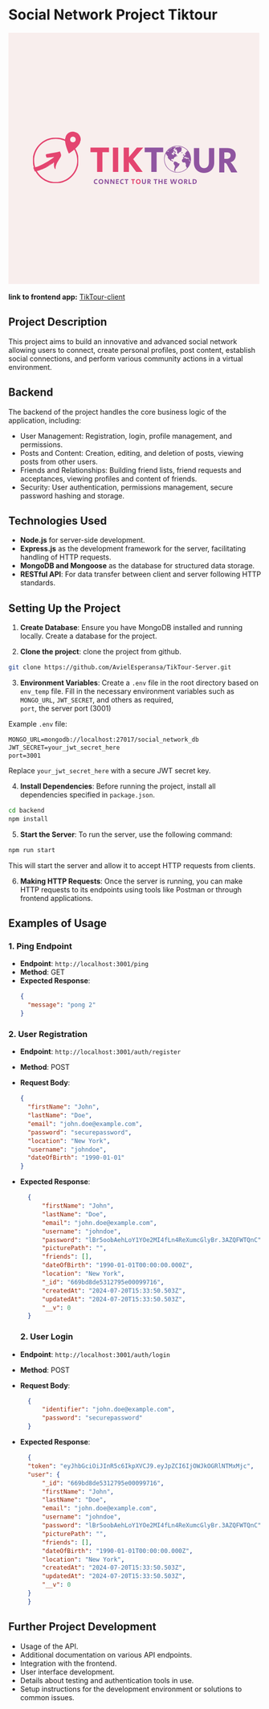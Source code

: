 # Social Network Project Tiktour

![Project Logo](TiktourLogo.png)

**link to frontend app:** [TikTour-client](https://github.com/AvielEsperansa/TikTour-Client)

## Project Description
This project aims to build an innovative and advanced social network allowing users to connect, create personal profiles, post content, establish social connections, and perform various community actions in a virtual environment.

## Backend
The backend of the project handles the core business logic of the application, including:

- User Management: Registration, login, profile management, and permissions.
- Posts and Content: Creation, editing, and deletion of posts, viewing posts from other users.
- Friends and Relationships: Building friend lists, friend requests and acceptances, viewing profiles and content of friends.
- Security: User authentication, permissions management, secure password hashing and storage.

## Technologies Used
- **Node.js** for server-side development.
- **Express.js** as the development framework for the server, facilitating handling of HTTP requests.
- **MongoDB and Mongoose** as the database for structured data storage.
- **RESTful API**: For data transfer between client and server following HTTP standards.

## Setting Up the Project
1. **Create Database**: Ensure you have MongoDB installed and running locally. Create a database for the project.


2. **Clone the project**: clone the project from github.
 ```bash
 git clone https://github.com/AvielEsperansa/TikTour-Server.git
 ```

3. **Environment Variables**: Create a `.env` file in the root directory based on `env_temp` file. Fill in the necessary environment variables such as `MONGO_URL`, `JWT_SECRET`, and others as required,                 
`port`, the server port (3001) 


 Example `.env` file:
 ```dotenv
 MONGO_URL=mongodb://localhost:27017/social_network_db
 JWT_SECRET=your_jwt_secret_here
 port=3001
 ```

 Replace `your_jwt_secret_here` with a secure JWT secret key.

4. **Install Dependencies**: Before running the project, install all dependencies specified in `package.json`.
 ```bash
 cd backend
 npm install
 ```

5. **Start the Server**: To run the server, use the following command:
 ```bash
 npm run start
 ```
 This will start the server and allow it to accept HTTP requests from clients.

6. **Making HTTP Requests**: Once the server is running, you can make HTTP requests to its endpoints using tools like Postman or through frontend applications.

## Examples of Usage

### 1. Ping Endpoint

- **Endpoint**: `http://localhost:3001/ping`
- **Method**: GET
- **Expected Response**: 
  ```json
  {
    "message": "pong 2"
  }
  ```

### 2. User Registration

- **Endpoint**: `http://localhost:3001/auth/register`
- **Method**: POST
- **Request Body**:
  ```json
  {
    "firstName": "John",
    "lastName": "Doe",
    "email": "john.doe@example.com",
    "password": "securepassword",
    "location": "New York",
    "username": "johndoe",
    "dateOfBirth": "1990-01-01"
  }
  ```
- **Expected Response**:
  ```json
    {
        "firstName": "John",
        "lastName": "Doe",
        "email": "john.doe@example.com",
        "username": "johndoe",
        "password": "lBr5oobAehLoY1YOe2MI4fLn4ReXumcGlyBr.3AZQFWTQnC",
        "picturePath": "",
        "friends": [],
        "dateOfBirth": "1990-01-01T00:00:00.000Z",
        "location": "New York",
        "_id": "669bd8de5312795e00099716",
        "createdAt": "2024-07-20T15:33:50.503Z",
        "updatedAt": "2024-07-20T15:33:50.503Z",
        "__v": 0
    }
  ```
  ### 2. User Login

- **Endpoint**: `http://localhost:3001/auth/login`
- **Method**: POST
- **Request Body**:
  ```json
    {
        "identifier": "john.doe@example.com",
        "password": "securepassword"
    }

  ```
- **Expected Response**:
  ```json
    {
    "token": "eyJhbGciOiJInR5c6IkpXVCJ9.eyJpZCI6IjOWJkOGRlNTMxMjc",
    "user": {
        "_id": "669bd8de5312795e00099716",
        "firstName": "John",
        "lastName": "Doe",
        "email": "john.doe@example.com",
        "username": "johndoe",
        "password": "lBr5oobAehLoY1YOe2MI4fLn4ReXumcGlyBr.3AZQFWTQnC",
        "picturePath": "",
        "friends": [],
        "dateOfBirth": "1990-01-01T00:00:00.000Z",
        "location": "New York",
        "createdAt": "2024-07-20T15:33:50.503Z",
        "updatedAt": "2024-07-20T15:33:50.503Z",
        "__v": 0
    }
    }
  ```

## Further Project Development

- Usage of the API.
- Additional documentation on various API endpoints.
- Integration with the frontend.
- User interface development.
- Details about testing and authentication tools in use.
- Setup instructions for the development environment or solutions to common issues.






